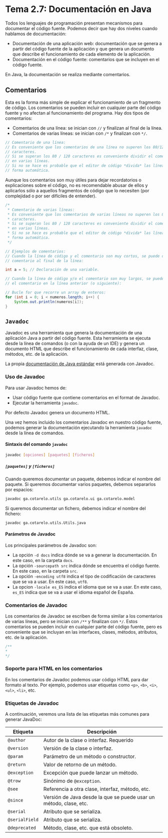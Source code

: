 # Tema 2.7: Documentación en Java

Todos los lenguajes de programación presentan mecanismos para documentar el código fuente. Podemos decir que hay dos niveles cuando hablamos de documentación:

* Documentación de una aplicación web: documentación que se genera a partir del código fuente de la aplicación y que genera un documento que describe el funcionamiento de cada elemento de la aplicación.
* Documentación en el código fuente: comentarios que se incluyen en el código fuente.

En Java, la documentación se realiza mediante comentarios.

## Comentarios

Esta es la forma más simple de explicar el funcionamiento de un fragmento de código. Los comentarios se pueden incluir en cualquier parte del código fuente y no afectan al funcionamiento del programa.
Hay dos tipos de comentarios:

* Comentarios de una línea: se inician con `//` y finalizan al final de la línea.
* Comentarios de varias líneas: se inician con `/*` y finalizan con `*/`.

```java
// Comentario de una línea:
// Es conveniente que los comentarios de una línea no superen los 80/120
// caracteres.
// Si se superan los 80 / 120 caracteres es conveniente dividir el comentario
// en varias líneas.
// Si no se hace es probable que el editor de código *divida* las líneas de
// forma automática.
```

Aunque los comentarios son muy útiles para dejar recordatorios o explicaciones sobre el código, no es recomendable abusar de ellos y aplicarlos sólo a aquellos fragmentos de código que lo necesiten (por complejidad o por ser difíciles de entender).

```java
/*
 * Comentario de varias líneas:
 * Es conveniente que los comentarios de varias líneas no superen los 80 / 120
 * caracteres.
 * Si se superan los 80 / 120 caracteres es conveniente dividir el comentario
 * en varias líneas.
 * Si no se hace es probable que el editor de código *divida* las líneas de
 * forma automática.
 */
```

```java
// Ejemplos de comentarios:
// Cuando la línea de código y el comentario son muy cortos, se puede dejar el
// comentario al final de la línea:

int a = 5; // Declaración de una variable.

// Cuando la línea de código y/o el comentario son muy largos, se puede dejar
// el comentario en la línea anterior (o siguiente):

// Bucle for que recorre un array de enteros:
for (int i = 0; i < numeros.length; i++) {
    System.out.println(numeros[i]);
}
```

## `Javadoc`

Javadoc es una herramienta que genera la documentación de una aplicación Java a partir del código fuente. Esta herramienta se ejecuta desde la línea de comandos (o con la ayuda de un IDE) y genera un documento HTML que describe el funcionamiento de cada interfaz, clase, métodos, etc. de la aplicación.

La propia [documentación de Java estándar](https://docs.oracle.com/en/java/javase/19/docs/api/index.html) está generada con Javadoc.

### Uso de Javadoc

Para usar Javadoc hemos de:

* Usar código fuente que contiene comentarios en el format de Javadoc.
* Ejecutar la herramienta `javadoc`.

Por defecto Javadoc genera un documento HTML.

Una vez hemos incluido los comentarios Javadoc en nuestro código fuente, podemos generar la documentación ejecutando la herramienta `javadoc` desde la línea de comandos.

#### Sintaxis del comando `javadoc`

```bash
javadoc [opciones] [paquetes] [ficheros]
```

##### `[paquetes]` y `[ficheros]`

Cuando queremos documentar un paquete, debemos indicar el nombre del paquete. Si queremos documentar varios paquetes, debemos separarlos por espacios:

```bash
javadoc ga.cotarelo.utils ga.cotarelo.ui ga.cotarelo.model
```

Si queremos documentar un fichero, debemos indicar el nombre del fichero:

```bash
javadoc ga.cotarelo.utils.Utils.java
```

#### Parámetros de Javadoc

Los principales parámetros de Javadoc son:

* La opción `-d docs` indica dónde se va a generar la documentación. En este caso, en la carpeta `docs`.
* La opción `-sourcepath src` indica dónde se encuentra el código fuente. En este caso, en la carpeta `src`.
* La opción `-encoding utf8` indica el tipo de codificación de caracteres que se va a usar. En este caso, `utf8`.
* La opcion `-locale es_ES` indica el idioma que se va a usar. En este caso, `es_ES` indica que se va a usar el idioma español de España.

### Comentarios de Javadoc

Los comentarios de Javadoc se escriben de forma similar a los comentarios de varias líneas, pero se inician con `/**` y finalizan con `*/`. Estos comentarios se pueden incluir en cualquier parte del código fuente, pero es conveniente que se incluyan en las interfaces, clases, métodos, atributos, etc. de la aplicación.

```java
/** 
*
*/
```

### Soporte para HTML en los comentarios

En los comentarios de Javadoc podemos usar código HTML para dar formato al texto. Por ejemplo, podemos usar etiquetas como `<p>`, `<b>`, `<i>`, `<ul>`, `<li>`, etc.

### Etiquetas de Javadoc

A continuación, veremos una lista de las etiquetas más comunes para generar JavaDoc:

| Etiqueta       | Descripción                                                       |
| -------------- | ----------------------------------------------------------------- |
| `@author`      | Autor de la clase o interfaz. Requerido                           |
| `@version`     | Versión de la clase o interfaz.                                   |
| `@param`       | Parámetro de un método o constructor.                             |
| `@return`      | Valor de retorno de un método.                                    |
| `@exception`   | Excepción que puede lanzar un método.                             |
| `@trow`        | Sinónimo de `@exception`.                                         |
| `@see`         | Referencia a otra clase, interfaz, método, etc.                   |
| `@since`       | Versión de Java desde la que se puede usar un método, clase, etc. |
| `@serial`      | Atributo que se serializa.                                        |
| `@serialField` | Atributo que se serializa.                                        |
| `@deprecated`  | Método, clase, etc. que está obsoleto.                            |
